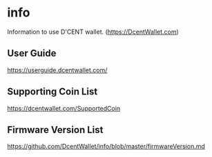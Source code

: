 # info
Information to use D'CENT wallet. (https://DcentWallet.com)

## User Guide
https://userguide.dcentwallet.com/

## Supporting Coin List
https://dcentwallet.com/SupportedCoin

## Firmware Version List
https://github.com/DcentWallet/info/blob/master/firmwareVersion.md
